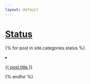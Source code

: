 ```yaml
---
layout: default
---
```


# [Status](/status)
{% for post in site.categories.status %}
  <li><a href="{{ post.url }}">
    <p>{{ post.title }}</p>
  </a></li>
{% endfor %}